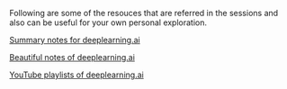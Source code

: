Following are some of the resouces that are referred in the sessions and also can be useful for your own personal exploration.

[Summary notes for deeplearning.ai](https://github.com/mbadry1/DeepLearning.ai-Summary)

[Beautiful notes of deeplearning.ai](https://www.slideshare.net/TessFerrandez/notes-from-coursera-deep-learning-courses-by-andrew-ng)

[YouTube playlists of deeplearning.ai](https://www.youtube.com/channel/UCcIXc5mJsHVYTZR1maL5l9w/playlists)
